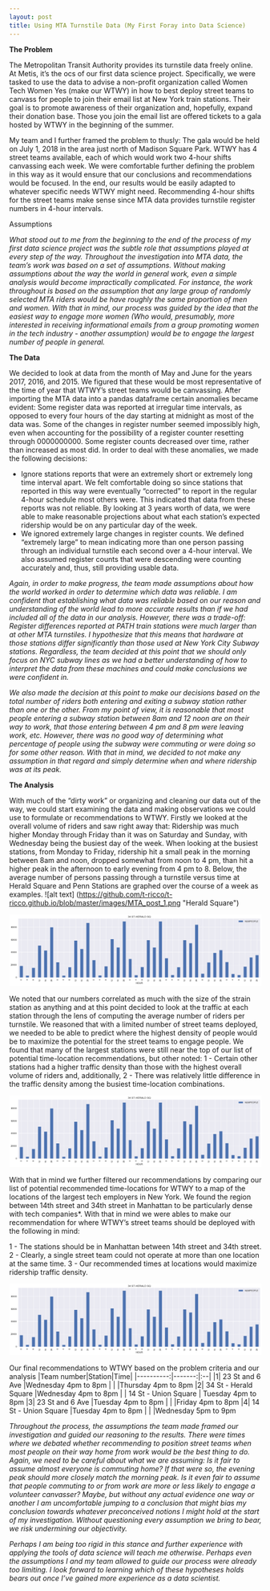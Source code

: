 ```yaml
---
layout: post
title: Using MTA Turnstile Data (My First Foray into Data Science)
---
```


**The Problem**
 
The Metropolitan Transit Authority provides its turnstile data freely online. At Metis, it’s the ocs of our first data science project. Specifically, we were tasked to use the data to advise a non-profit organization called Women Tech Women Yes (make our WTWY) in how to best deploy street teams to canvass for people to join their email list at New York train stations. Their goal is to promote awareness of their organization and, hopefully, expand their donation base. Those you join the email list are offered tickets to a gala hosted by WTWY in the beginning of the summer.
 
My team and I further framed the problem to thusly: The gala would be held on July 1, 2018 in the area just north of Madison Square Park. WTWY has 4 street teams available, each of which would work two 4-hour shifts canvassing each week. We were comfortable further defining the problem in this way as it would ensure that our conclusions and recommendations would be focused. In the end, our results would be easily adapted to whatever specific needs WTWY might need. Recommending 4-hour shifts for the street teams make sense since MTA data provides turnstile register numbers in 4-hour intervals.
 
Assumptions
 
*What stood out to me from the beginning to the end of the process of my first data science project was the subtle role that assumptions played at every step of the way. Throughout the investigation into MTA data, the team’s work was based on a set of assumptions. Without making assumptions about the way the world in general work, even a simple analysis would become impractically complicated. For instance, the work throughout is based on the assumption that any large group of randomly selected MTA riders would be have roughly the same proportion of men and women. With that in mind, our process was guided by the idea that the easiest way to engage more women (Who would, presumably, more interested in receiving informational emails from a group promoting women in the tech industry - another assumption) would be to engage the largest number of people in general.*
 
**The Data**
 
We decided to look at data from the month of May and June for the years 2017, 2016, and 2015. We figured that these would be most representative of the time of year that WTWY’s street teams would be canvassing. After importing the MTA data into a pandas dataframe certain anomalies became evident:
Some register data was reported at irregular time intervals, as opposed to every four hours of the day starting at midnight as most of the data was.
Some of the changes in register number seemed impossibly high, even when accounting for the possibility of a register counter resetting through 0000000000.
Some register counts decreased over time, rather than increased as most did.
In order to deal with these anomalies, we made the following decisions:
+ Ignore stations reports that were an extremely short or extremely long time interval apart. We felt comfortable doing so since stations that reported in this way were eventually “corrected” to report in the regular 4-hour schedule most others were. This indicated that data from these reports was not reliable. By looking at 3 years worth of data, we were able to make reasonable projections about what each station’s expected ridership would be on any particular day of the week.
+ We ignored extremely large changes in register counts. We defined “extremely large” to mean indicating more than one person passing through an individual turnstile each second over a 4-hour interval. We also assumed register counts that were descending were counting accurately and, thus, still providing usable data.
 
 
*Again, in order to make progress, the team made assumptions about how the world worked in order to determine which data was reliable. I am confident that establishing what data was reliable based on our reason and understanding of the world lead to more accurate results than if we had included all of the data in our analysis. However, there was a trade-off: Register differences reported at PATH train stations were much larger than at other MTA turnstiles. I hypothesize that this means that hardware at those stations differ significantly than those used at New York City Subway stations. Regardless, the team decided at this point that we should only focus on NYC subway lines as we had a better understanding of how to interpret the data from these machines and could make conclusions we were confident in.*
 
*We also made the decision at this point to make our decisions based on the total number of riders both entering and exiting a subway station rather than one or the other. From my point of view, it is reasonable that most people entering a subway station between 8am and 12 noon are on their way to work, that those entering between 4 pm and 8 pm were leaving work, etc. However, there was no good way of determining what percentage of people using the subway were commuting or were doing so for some other reason. With that in mind, we decided to not make any assumption in that regard and simply determine when and where ridership was at its peak.*
 
**The Analysis**

With much of the “dirty work” or organizing and cleaning our data out of the way, we could start examining the data and making observations we could use to formulate or recommendations to WTWY. Firstly we looked at the overall volume of riders and saw right away that: Ridership was much higher Monday through Friday than it was on Saturday and Sunday, with Wednesday being the busiest day of the week. When looking at the busiest stations, from Monday to Friday, ridership hit a small peak in the morning between 8am and noon, dropped somewhat from noon to 4 pm, than hit a higher peak in the afternoon to early evening from 4 pm to 8. 
Below, the average number of persons passing through a turnstile versus time at Herald Square and Penn Stations are graphed over the course of a week as examples.
![alt text] (https://github.com/t-ricco/t-ricco.github.io/blob/master/images/MTA_post_1.png "Herald Square")

[logo]: https://github.com/t-ricco/t-ricco.github.io/blob/master/images/MTA_post_1.png "Herald Square"

![alt text][logo]

[logo]: https://github.com/t-ricco/t-ricco.github.io/blob/master/images/MTA_post_2.png "Penn Station"

We noted that our numbers correlated as much with the size of the strain station as anything and at this point decided to look at the traffic at each station through the lens of computing the average number of riders per turnstile. We reasoned that with a limited number of street teams deployed, we needed to be able to predict where the highest density of people would be to maximize the potential for the street teams to engage people. We found that many of the largest stations were still near the top of our list of potential time-location recommendations, but other noted:
1 - Certain other stations had a higher traffic density than those with the highest overall volume of riders and, additionally,
2 - There was relatively little difference in the traffic density among the busiest time-location combinations.

![alt text][logo]

[logo]: https://github.com/t-ricco/t-ricco.github.io/blob/master/_images/MTA_post_3.png "Avg Persons per turnstile"

With that in mind we further filtered our recommendations by comparing our list of potential recommended time-locations for WTWY to a map of the locations of the largest tech employers in New York. We found the region between 14th street and 34th street in Manhattan to be particularly dense with tech companies*. With that in mind we were ables to make our recommendation for where WTWY’s street teams should be deployed with the following in mind:

1 - The stations should be in Manhattan between 14th street and 34th street.
2 - Clearly, a single street team could not operate at more than one location at the same time.
3 - Our recommended times at locations would maximize ridership traffic density.

![alt text][logo]

[logo]: https://github.com/t-ricco/t-ricco.github.io/blob/master/_images/MTA_post_4.png "Avg Persons per turnstile - revised"

Our final recommendations to WTWY based on the problem criteria and our analysis
|Team number|Station|Time|
|----------:|-------:|:--|
|1| 23 St and 6 Ave  |Wednesday 4pm to 8pm
| |                  |Thursday 4pm to 8pm
|2|  34 St - Herald Square |Wednesday 4pm to 8pm
| |  14 St - Union Square | Tuesday 4pm to 8pm
|3| 23 St and 6 Ave |Tuesday 4pm to 8pm
| |                 |Friday 4pm to 8pm
|4| 14 St - Union Square |Tuesday 4pm to 8pm
| |                      |Wednesday 5pm to 9pm

*Throughout the process, the assumptions the team made framed our investigation and guided our reasoning to the results. There were times where we debated whether recommending to position street teams when most people on their way home from work would be the best thing to do. Again, we need to be careful about what we are assuming: Is it fair to assume almost everyone is commuting home? If that were so, the evening peak should more closely match the morning peak. Is it even fair to assume that people commuting to or from work are more or less likely to engage a volunteer canvasser? Maybe, but without any actual evidence one way or another I am uncomfortable jumping to a conclusion that might bias my conclusion towards whatever preconceived notions I might hold at the start of my investigation. Without questioning every assumption we bring to bear, we risk undermining our objectivity.* 
 
*Perhaps I am being too rigid in this stance and further experience with applying the tools of data science will teach me otherwise. Perhaps even the assumptions I and my team allowed to guide our process were already too limiting. I look forward to learning which of these hypotheses holds bears out once I’ve gained more experience as a data scientist.* 
